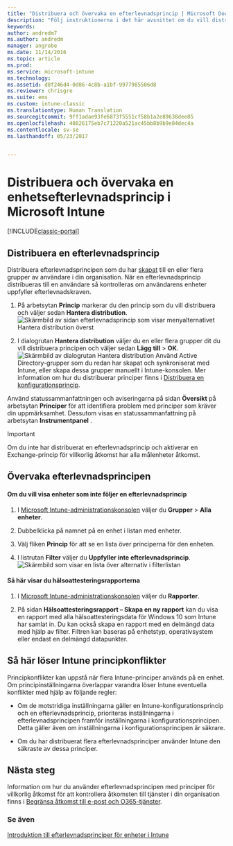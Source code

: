 ```yaml
---
title: "Distribuera och övervaka en efterlevnadsprincip | Microsoft Docs"
description: "Följ instruktionerna i det här avsnittet om du vill distribuera och övervaka en enhetsefterlevnadsprincip."
keywords: 
author: andredm7
ms.author: andredm
manager: angrobe
ms.date: 11/14/2016
ms.topic: article
ms.prod: 
ms.service: microsoft-intune
ms.technology: 
ms.assetid: d8f246d4-0d86-4c8b-a1bf-9977985506d8
ms.reviewer: chrisgre
ms.suite: ems
ms.custom: intune-classic
ms.translationtype: Human Translation
ms.sourcegitcommit: 9ff1adae93fe6873f5551cf58b1a2e89638dee85
ms.openlocfilehash: 40826175eb7c71220a521ac45bb8b9b9e84dec4a
ms.contentlocale: sv-se
ms.lasthandoff: 05/23/2017


---
```


# <a name="deploy-and-monitor-a-device-compliance-policy-in-microsoft-intune"></a>Distribuera och övervaka en enhetsefterlevnadsprincip i Microsoft Intune

[!INCLUDE[classic-portal](../includes/classic-portal.md)]

## <a name="deploy-a-compliance-policy"></a>Distribuera en efterlevnadsprincip
Distribuera efterlevnadsprincipen som du har [skapat](create-a-device-compliance-policy-in-microsoft-intune.md) till en eller flera grupper av användare i din organisation. När en efterlevnadsprincip distribueras till en användare så kontrolleras om användarens enheter uppfyller efterlevnadskraven.

1.  På arbetsytan **Princip** markerar du den princip som du vill distribuera och väljer sedan **Hantera distribution**.
![Skärmbild av sidan efterlevnadsprincip som visar menyalternativet Hantera distribution överst](./media/intune-sa-3c-deploy-compliance-policy2.png)

2.  I dialogrutan **Hantera distribution** väljer du en eller flera grupper dit du vill distribuera principen och väljer sedan **Lägg till** > **OK**.
![Skärmbild av dialogrutan Hantera distribution](./media/intune-sa-3d-deploy-compliance-policy3-Manage.png) Använd Active Directory-grupper som du redan har skapat och synkroniserat med Intune, eller skapa dessa grupper manuellt i Intune-konsolen. Mer information om hur du distribuerar principer finns i [Distribuera en konfigurationsprincip](manage-settings-and-features-on-your-devices-with-microsoft-intune-policies.md).

Använd statussammanfattningen och aviseringarna på sidan **Översikt** på arbetsytan **Principer** för att identifiera problem med principer som kräver din uppmärksamhet. Dessutom visas en statussammanfattning på arbetsytan **Instrumentpanel** .

> [!IMPORTANT]
> Om du inte har distribuerat en efterlevnadsprincip och aktiverar en Exchange-princip för villkorlig åtkomst har alla målenheter åtkomst.

## <a name="monitor-the-compliance-policy"></a>Övervaka efterlevnadsprincipen

#### <a name="to-view-devices-that-do-not-conform-to-a-compliance-policy"></a>Om du vill visa enheter som inte följer en efterlevnadsprincip

1.  I [Microsoft Intune-administrationskonsolen](https://manage.microsoft.com) väljer du **Grupper** > **Alla enheter**.

2.  Dubbelklicka på namnet på en enhet i listan med enheter.

3.  Välj fliken **Princip** för att se en lista över principerna för den enheten.

4.  I listrutan **Filter** väljer du **Uppfyller inte efterlevnadsprincip**.
![Skärmbild som visar en lista över alternativ i filterlistan](./media/intune-sa-3e-view-device-noncompliance.png)

#### <a name="to-view-the-health-attestation-reports"></a>Så här visar du hälsoattesteringsrapporterna

1.  I [Microsoft Intune-administrationskonsolen](https://manage.microsoft.com) väljer du **Rapporter**.

2.  På sidan **Hälsoattesteringsrapport – Skapa en ny rapport** kan du visa en rapport med alla hälsoattesteringsdata för Windows 10 som Intune har samlat in. Du kan också skapa en rapport med en delmängd data med hjälp av filter. Filtren kan baseras på enhetstyp, operativsystem eller endast en delmängd datapunkter.

## <a name="how-intune-resolves-policy-conflicts"></a>Så här löser Intune principkonflikter
Principkonflikter kan uppstå när flera Intune-principer används på en enhet. Om principinställningarna överlappar varandra löser Intune eventuella konflikter med hjälp av följande regler:

-   Om de motstridiga inställningarna gäller en Intune-konfigurationsprincip och en efterlevnadsprincip, prioriteras inställningarna i efterlevnadsprincipen framför inställningarna i konfigurationsprincipen. Detta gäller även om inställningarna i konfigurationsprincipen är säkrare.

-   Om du har distribuerat flera efterlevnadsprinciper använder Intune den säkraste av dessa principer.

## <a name="next-steps"></a>Nästa steg
Information om hur du använder efterlevnadsprincipen med principer för villkorlig åtkomst för att kontrollera åtkomsten till tjänster i din organisation finns i [Begränsa åtkomst till e-post och O365-tjänster](restrict-access-to-email-and-o365-services-with-microsoft-intune.md).


### <a name="see-also"></a>Se även
[Introduktion till efterlevnadsprinciper för enheter i Intune](introduction-to-device-compliance-policies-in-microsoft-intune.md)

